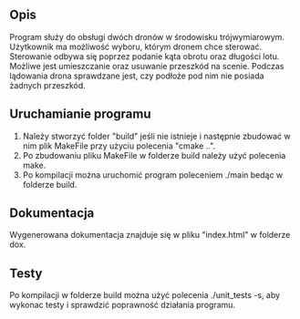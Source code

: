 ## Opis
Program służy do obsługi dwóch dronów w środowisku trójwymiarowym. Użytkownik ma możliwość wyboru, którym dronem chce sterować. Sterowanie odbywa się poprzez podanie kąta obrotu oraz długości lotu. 
Możliwe jest umieszczanie oraz usuwanie przeszkód na scenie. Podczas lądowania drona sprawdzane jest, czy podłoże pod nim nie posiada żadnych przeszkód.

## Uruchamianie programu
1. Należy stworzyć folder "build" jeśli nie istnieje i następnie zbudować w nim plik MakeFile przy użyciu polecenia "cmake ..".
2. Po zbudowaniu pliku MakeFile w folderze build należy użyć polecenia make.
3. Po kompilacji można uruchomić program poleceniem ./main bedąc w folderze build.

## Dokumentacja
Wygenerowana dokumentacja znajduje się w pliku "index.html" w folderze dox.

## Testy
Po kompilacji w folderze build można użyć polecenia ./unit_tests -s, aby wykonac testy i sprawdzić poprawność działania programu.
